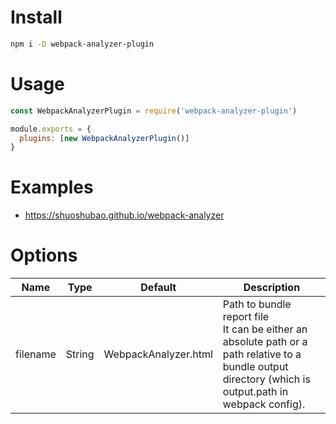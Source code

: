 # Install

```sh
npm i -D webpack-analyzer-plugin
```

# Usage

```js
const WebpackAnalyzerPlugin = require('webpack-analyzer-plugin')

module.exports = {
  plugins: [new WebpackAnalyzerPlugin()]
}
```

# Examples

- https://shuoshubao.github.io/webpack-analyzer

# Options

| Name | Type | Default | Description |
| - | - | - | - |
| filename | String | WebpackAnalyzer.html | Path to bundle report file<br />It can be either an absolute path or a path relative to a bundle output directory (which is output.path in webpack config). |
